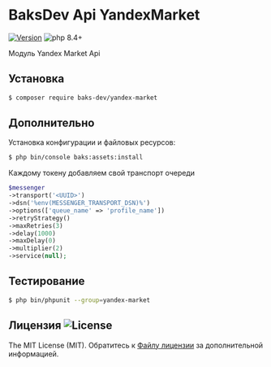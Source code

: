 # BaksDev Api YandexMarket

[![Version](https://img.shields.io/badge/version-7.2.6-blue)](https://github.com/baks-dev/yandex-market/releases)
![php 8.4+](https://img.shields.io/badge/php-min%208.4-red.svg)

Модуль Yandex Market Api

## Установка

``` bash
$ composer require baks-dev/yandex-market
```

## Дополнительно

Установка конфигурации и файловых ресурсов:

``` bash
$ php bin/console baks:assets:install
```

Каждому токену добавляем свой транспорт очереди

``` php
$messenger
->transport('<UUID>')
->dsn('%env(MESSENGER_TRANSPORT_DSN)%')
->options(['queue_name' => 'profile_name'])
->retryStrategy()
->maxRetries(3)
->delay(1000)
->maxDelay(0)
->multiplier(2)
->service(null);
```

## Тестирование

``` bash
$ php bin/phpunit --group=yandex-market
```

## Лицензия ![License](https://img.shields.io/badge/MIT-green)

The MIT License (MIT). Обратитесь к [Файлу лицензии](LICENSE.md) за дополнительной информацией.

